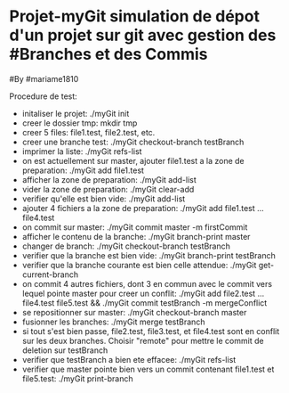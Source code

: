 # Projet-myGit simulation de dépot d'un projet sur git avec gestion des #Branches et des Commis
#By #mariame1810

Procedure de test:
- initaliser le projet: ./myGit init
- creer le dossier tmp: mkdir tmp
- creer 5 files: file1.test, file2.test, etc.
- creer une branche test: ./myGit checkout-branch testBranch
- imprimer la liste: ./myGit refs-list
- on est actuellement sur master, ajouter file1.test a la zone de preparation: ./myGit add file1.test
- afficher la zone de preparation: ./myGit add-list
- vider la zone de preparation: ./myGit clear-add
- verifier qu'elle est bien vide: ./myGit add-list
- ajouter 4 fichiers a la zone de preparation: ./myGit add file1.test ... file4.test
- on commit sur master: ./myGit commit master -m firstCommit
- afficher le contenu de la branche: ./myGit branch-print master
- changer de branch: ./myGit checkout-branch testBranch
- verifier que la branche est bien vide: ./myGit branch-print testBranch
- verifier que la branche courante est bien celle attendue: ./myGit get-current-branch
- on commit 4 autres fichiers, dont 3 en commun avec le commit vers lequel pointe master pour creer un conflit: ./myGit add file2.test ... file4.test file5.test && ./myGit commit testBranch -m mergeConflict
- se repositionner sur master: ./myGit checkout-branch master
- fusionner les branches: ./myGit merge testBranch
- si tout s'est bien passe, file2.test, file3.test, et file4.test sont en conflit sur les deux branches. Choisir "remote" pour mettre le commit de deletion sur testBranch
- verifier que testBranch a bien ete effacee: ./myGit refs-list
- verifier que master pointe bien vers un commit contenant file1.test et file5.test: ./myGit print-branch
